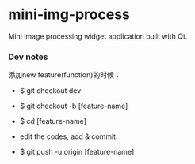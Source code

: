 # mini-img-process

Mini image processing widget application built with Qt.

### Dev notes

添加new feature(function)的时候：

* $ git checkout dev

* $ git checkout -b [feature-name]

* $ cd [feature-name]

* edit the codes, add & commit.

* $ git push -u origin [feature-name]